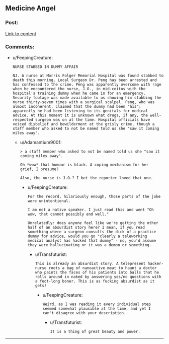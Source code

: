 ## Medicine Angel

### Post:

[Link to content](http://www.miraclejones.com/stories/sing-meatbags-sing-medicine-angels.html)

### Comments:

- u/FeepingCreature:
  ```
  NURSE STABBED IN DUMMY AFFAIR

  NJ. A nurse at Morris Folger Memorial Hospital was found stabbed to death this morning. Local Surgeon Dr. Peng has been arrested and has confessed to the crime. Peng was apparently overcome with rage when he encountered the nurse, J.O., in mid-coitus with the hospital's training dummy when he came in for an emergency. Security footage was made available to us showing him stabbing the nurse thirty-seven times with a surgical scalpel. Peng, who was almost incoherent, claimed that the dummy had been "his"; apparently he had been listening to its genitals for medical advice. At this moment it is unknown what drugs, if any, the well-respected surgeon was on at the time. Hospital officials have voiced disbelief and bewilderment at the grisly crime, though a staff member who asked to not be named told us she "saw it coming miles away".
  ```

  - u/Adamantium9001:
    ```
    > a staff member who asked to not be named told us she "saw it coming miles away".

    Oh *wow* that humour is black. A coping mechanism for her grief, I presume?

    Also, the nurse is J.O.? I bet the reporter loved that one.
    ```

    - u/FeepingCreature:
      ```
      For the record, hilariously enough, those parts of the joke were unintentional.

      I am not a native speaker. I just read this and went "Oh wow, that cannot possibly end well."

      Unrelatedly: does anyone feel like we're getting the other half of an absurdist story here? I mean, if you read something where a surgeon consults the dick of a practice dummy for advice, would you go "clearly a teleworking medical analyst has hacked that dummy" - no, you'd assume they were hallucinating or it was a demon or something.
      ```

      - u/Transfuturist:
        ```
        This is already an absurdist story. A telepresent hacker-nurse roots a bag of nanoactive meat to haunt a doctor who paints the faces of his patients into balls that he rolls around in naked by answering yes/no questions with a foot-long boner. This is as fucking absurdist as it gets!
        ```

        - u/FeepingCreature:
          ```
          Weird, as I was reading it every individual step seemed somewhat plausible at the time, and yet I can't disagree with your description.
          ```

          - u/Transfuturist:
            ```
            It is a thing of great beauty and power.
            ```

---

